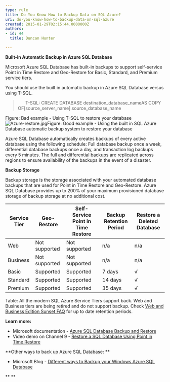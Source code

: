 ```yaml
---
type: rule
title: Do You Know How to Backup Data on SQL Azure?
uri: do-you-know-how-to-backup-data-on-sql-azure
created: 2015-01-29T02:15:44.0000000Z
authors:
- id: 44
  title: Duncan Hunter

---
```


 
**Built-in Automatic Backup in Azure SQL Database**​

Microsoft Azure SQL Database has built-in backups to support self-service Point in Time Restore and Geo-Restore for Basic, Standard, and Premium service tiers.
 
​You should use the built in automatic backup in Azure SQL Database versus using T-SQL.


> ​  ​​​    T-​​​SQL: CREATE DATABASE destination\_database\_nameAS COPY OF[source\_server\_name].source\_database\_name​​​​

Figure: Bad example - Using T-SQL to restore your database​![Azure-restore.jpg](/SoftwareDevelopment/Rules-to-Better-Azure/SiteAssets/Pages/Do-You-Know-How-to-Backup-Data-on-SQL-Azure/Azure-restore.jpg)​Figure: Good example - Using the built in SQL Azure Database automatic backup system to restore your database


Azure SQL Database automatically creates backups of every active database using the following schedule: Full database backup once a week, differential database backups once a day, and transaction log backups every 5 minutes. The full and differential backups are replicated across regions to ensure availability of the backups in the event of a disaster.

**Backup Storage**

Backup storage is the storage associated with your automated database backups that are used for Point in Time Restore and Geo-Restore. Azure SQL Database provides up to 200% of your maximum provisioned database storage of backup storage at no additional cost.​




| Service Tier | Geo-Restore | Self-Service Point in Time Restore | Backup Retention Period | Restore a Deleted Database |
| --- | --- | --- | --- | --- |
| Web | Not supported | Not supported | n/a | n/a |
| Business | Not supported | Not supported | n/a | n/a |
| Basic | Supported | Supported | 7 days | √ |
| Standard | Supported | Supported | 14 days | √ |
| Premium | Supported | Supported | 35 days | √ |


Table: All the modern SQL Azure Service Tiers support back. Web and Business tiers are being retired and do not support backup. Check [Web and Business Edition Sunset FAQ​](https&#58;//msdn.microsoft.com/en-us/library/azure/dn741330.aspx) for up to date retention periods.

**Learn more:**

- ​Microsoft documentation - [Azure SQL Database Backup and Restore​​](https&#58;//msdn.microsoft.com/en-us/library/azure/jj650016.aspx)
- Video demo on Channel 9 - [Restore a SQL Database Using Point in Time Restore​](http&#58;//channel9.msdn.com/Blogs/Windows-Azure/Restore-a-SQL-Database-Using-Point-in-Time-Restore)




**Other ways to back up Azure SQL Database:
**

- ​Microsoft Blog - [Different ways to Backup your Windows Azure SQL Database​](http&#58;//blogs.msdn.com/b/mast/archive/2013/03/04/different-ways-to-backup-your-windows-azure-sql-database.aspx)


**
**

